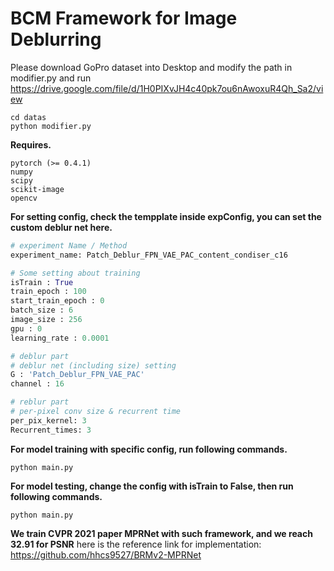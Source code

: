 # BCM Framework for Image Deblurring

Please download GoPro dataset into Desktop and modify the path in modifier.py and run
https://drive.google.com/file/d/1H0PIXvJH4c40pk7ou6nAwoxuR4Qh_Sa2/view
```
cd datas
python modifier.py
```

__Requires.__
```
pytorch (>= 0.4.1)
numpy
scipy
scikit-image
opencv
```

__For setting config, check the tempplate inside expConfig, you can set the custom deblur net here.__
```python
# experiment Name / Method
experiment_name: Patch_Deblur_FPN_VAE_PAC_content_condiser_c16

# Some setting about training
isTrain : True
train_epoch : 100
start_train_epoch : 0
batch_size : 6
image_size : 256
gpu : 0
learning_rate : 0.0001

# deblur part
# deblur net (including size) setting
G : 'Patch_Deblur_FPN_VAE_PAC'
channel : 16

# reblur part
# per-pixel conv size & recurrent time
per_pix_kernel: 3
Recurrent_times: 3
```

__For model training with specific config, run following commands.__

```
python main.py
```


__For model testing, change the config with isTrain to False, then run following commands.__

```
python main.py
```

__We train CVPR 2021 paper MPRNet with such framework, and we reach 32.91 for PSNR__
here is the reference link for implementation: https://github.com/hhcs9527/BRMv2-MPRNet



